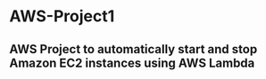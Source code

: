 # AWS-Project1
## AWS Project to automatically start and stop Amazon EC2 instances using AWS Lambda
